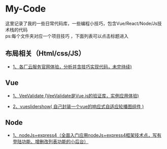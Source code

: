 # My-Code

这里记录了我的一些日常代码库，一些编程小技巧，包含Vue/React/Node/Js技术栈的代码  
ps:每个文件夹对应一个项目技巧 ，下面列表可以点击标题进入  

## 布局相关（Html/css/JS）  
* [1、各厂云服务官网体验，分析并含技巧实现代码，未完待续)]()  
## Vue  

* [1、VeeValidate (VeeValidate是Vue.js的验证库，实例应用体验)](https://github.com/HongqingCao/My-Code/tree/master/VeeValidate)  
   
* [2、vueslidershow( 自己封装一个vue的响应式自适应轮播图组件 )](https://github.com/HongqingCao/My-Code/tree/master/VueSliderShow)  
 

## Node  
*  [1、nodeJs+express4（全面入门应用nodeJs+express4框架技术点，写有登陆功能、增删改列表功能的小后台）](https://github.com/HongqingCao/My-Code/tree/master/Node-Express4)   


